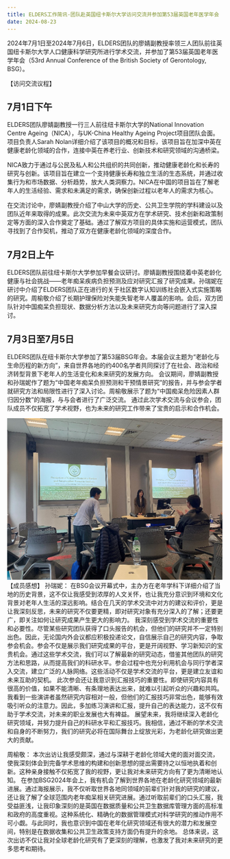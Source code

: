 ```yaml
---
title: ELDERS工作简讯-团队赴英国纽卡斯尔大学访问交流并参加第53届英国老年医学年会
date: 2024-08-23
---
```


2024年7月1日至2024年7月6日，ELDERS团队的廖婧副教授率领三人团队前往英国纽卡斯尔大学人口健康科学研究所进行学术交流，并参加了第53届英国老年医学年会（53rd Annual Conference of the British Society of Gerontology, BSG）。

<!--more-->

【访问交流议程】
## 7月1日下午

ELDERS团队廖婧副教授一行三人前往纽卡斯尔大学的National Innovation Centre Ageing（NICA），与UK-China Healthy Ageing Project项目团队会面。项目负责人Sarah Nolan详细介绍了该项目的概况和目标，该项目旨在加深中英在健康老龄化领域的合作，连接中英在养老行业、创新技术和研究领域的沟通桥梁。

NICA致力于通过与公民及私人和公共组织的共同创新，推动健康老龄化和长寿的研究与创新。该项目旨在建立一个支持健康长寿和独立生活的生态系统，并通过收集行为和市场数据、分析趋势，放大人类洞察力。NICA在中国的项目旨在了解老年人的生活经验、需求和未满足的需求，确保创新过程以老年人的需求为核心。

在交流讨论中，廖婧副教授介绍了中山大学的历史、公共卫生学院的学科建设以及团队近年来取得的成果。此次交流为未来中英双方在学术研究、技术创新和政策制定等方面的深入合作奠定了基础。通过了解双方项目的具体实施和运营模式，团队寻找到了合作契机，推动了双方在健康老龄化领域的深度合作。

## 7月2日上午
ELDERS团队前往纽卡斯尔大学参加早餐会议研讨。廖婧副教授围绕着中英老龄化健康与社会挑战——老年痴呆疾病负担预测及应对研究汇报了研究成果。孙瑞妮在研讨中介绍了ELDERS团队正在进行的关于社区数字认知训练社会嵌入式实施策略的研究。周榆敬介绍了长期护理保险对失能失智老年人覆盖的影响。会后，双方团队针对中国痴呆负担现状、数据分析方法以及未来研究方向等问题进行了深入探讨。

## 7月3日至7月5日
ELDERS团队在纽卡斯尔大学参加了第53届BSG年会。本届会议主题为“老龄化与生命历程的新方向”，来自世界各地的约400名学者共同探讨了在社会、政治和经济转型背景下老年人的生活变化和未来研究的发展方向。
会议期间，廖婧副教授和孙瑞妮作了题为“中国老年痴呆负担预测和干预情景研究”的报告，并与参会学者就研究方法和局限性进行了深入讨论。周榆敬展示了题为“中国痴呆危险因素人群归因分数”的海报，与与会者进行了广泛交流。
通过此次学术交流与会议参会，团队成员不仅拓宽了学术视野，也为未来的研究工作带来了宝贵的启示和合作机会。

![参观](./four.png)
【成员感想】
孙瑞妮：
在BSG会议开幕式中，主办方在老年学科下详细介绍了当地的历史背景，这不仅让我感受到浓厚的人文关怀，也让我充分意识到环境和文化背景对老年人生活的深远影响。结合在几天的学术交流中对方的建议和评价，更是让我深刻反思，未来的研究不仅要更精，即对研究对象有充分深入的了解；还要更广，即关注如何让研究成果产生更大的影响力。
我深刻感受到学术交流的重要性和必要性。尽管某些研究团队获得了口头报告的机会，但他们的研究并不一定特别出色。因此，无论国内外会议都应积极投递论文，自信展示自己的研究内容，争取参会机会。参会不仅是展示我们研究成果的平台，更是开阔视野、学习新知识的宝贵机会。通过这些学术交流，我们可以了解最新的研究动态，借鉴其他团队的研究方法和思路，从而提高我们的科研水平。参会过程中也充分利用机会与同行学者深入交流，建立广泛的人脉网络。这些活动不仅是学术交流的平台，更是建立友谊和未来互助的契机。
此次参会还让我意识到汇报技巧的重要性。即使研究内容具有很高的价值，如果不能清晰、有条理地表达出来，就难以引起听众的兴趣和共鸣。我看到一些演讲者虽然研究内容相对一般，但他们的汇报技巧非常出色，能够有效吸引听众的注意力。因此，多加练习演讲和汇报，提升自己的表达能力，这不仅有助于学术交流，对未来的职业发展也大有裨益。
展望未来，我将继续深入老龄化研究领域，并努力提升自己的科研水平和汇报技巧。我相信，通过不断的学术交流和自身的不断努力，我们的研究必将在国际舞台上绽放光彩，为老龄化研究做出更大的贡献。
 
周榆敬：
本次出访让我感受颇深，通过与深耕于老龄化领域大佬的面对面交流，使我深刻体会到完备学术思维的构建和创新思想的提出需要持之以恒地执着和创新。这种亲身接触不仅拓宽了我的视野，更让我对未来研究方向有了更为清晰地认知。
在参加BSG2024年会上，我有机会了解到世界各地在老龄化研究领域的最新进展。通过海报展示，我不仅听取世界各地同领域的前辈们针对我的研究的建议，还让我了解了全球范围内老年痴呆相关研究进展。通过听取前辈们的口头汇报，我受益匪浅，让我印象深刻的是英国在数据质量和公共卫生数据库管理方面的高标准和政府的高度重视。这种系统化、精确化的数据管理模式对科学研究的推动作用不可小觑。与此同时，我也意识到中国在老年化研究领域还有很大的潜力和发展空间，特别是在数据收集和公共卫生政策支持方面仍有提升的余地。
总体来说，这次出访不仅让我对全球老龄化研究有了更深刻的理解，也激发了我对未来研究的更多思考和期待。
